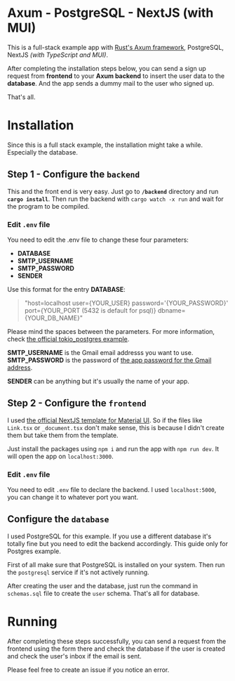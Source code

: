 # Axum - PostgreSQL - NextJS (with MUI)

This is a full-stack example app with [Rust's Axum framework](https://github.com/tokio-rs/axum), PostgreSQL, NextJS *(with TypeScript and MUI)*. 

After completing the installation steps below, you can send a sign up request from **frontend** to your **Axum backend** to insert the user data to the **database**. And the app sends a dummy mail to the user who signed up. 

That's all.

# Installation

Since this is a full stack example, the installation might take a while. Especially the database.

## Step 1 - Configure the `backend`

This and the front end is very easy. Just go to **`/backend`** directory and run **`cargo install`**. Then run the backend with `cargo watch -x run` and wait for the program to be compiled.

### Edit `.env` file
You need to edit the .env file to change these four parameters:
 - **DATABASE**
 - **SMTP_USERNAME** 
 - **SMTP_PASSWORD** 
 - **SENDER**

Use this format for the entry **DATABASE**:
>"host=localhost user={YOUR_USER} password='{YOUR_PASSWORD}' port={YOUR_PORT (5432 is default for psql)} dbname={YOUR_DB_NAME}"

Please mind the spaces between the parameters. For more information, check [the official tokio_postgres example](https://docs.rs/tokio-postgres/0.7.6/tokio_postgres/index.html).

**SMTP_USERNAME** is the Gmail email addresss you want to use. **SMTP_PASSWORD** is the password of [the app password for the Gmail address](https://support.google.com/accounts/answer/185833?hl=en).

**SENDER** can be anything but it's usually the name of your app.

## Step 2 - Configure the `frontend`
I used [the official NextJS template for Material UI](https://github.com/mui/material-ui/tree/master/examples/nextjs-with-typescript). So if the files like `Link.tsx` or `_document.tsx` don't make sense, this is because I didn't create them but take them from the template.

Just install the packages using `npm i` and run the app with `npm run dev`. It will open the app on `localhost:3000`.

### Edit `.env` file
You need to edit `.env` file to declare the backend. I used `localhost:5000`, you can change it to whatever port you want.

## Configure the `database`

I used PostgreSQL for this example. If you use a different database it's totally fine but you need to edit the backend accordingly. This guide only for Postgres example.

First of all make sure that PostgreSQL is installed on your system. Then run the `postgresql` service if it's not actively running.

After creating the user and the database, just run the command in `schemas.sql` file to create the `user` schema. That's all for database.

# Running
After completing these steps successfully, you can send a request from the frontend using the form there and check the database if the user is created and check the user's inbox if the email is sent.

Please feel free to create an issue if you notice an error.
